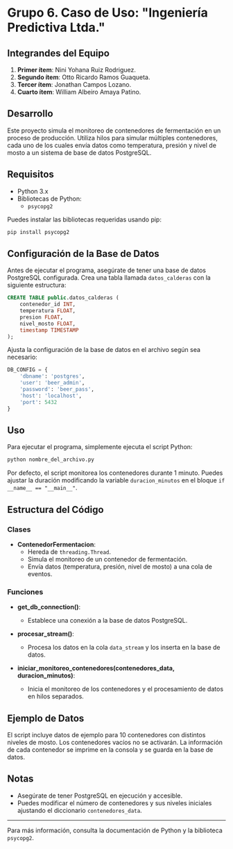 # Grupo 6. Caso de Uso: "Ingeniería Predictiva Ltda."


## Integrandes del Equipo

1. **Primer ítem**: Nini Yohana Ruiz Rodriguez.
2. **Segundo ítem**: Otto Ricardo Ramos Guaqueta.
3. **Tercer ítem**: Jonathan Campos Lozano.
4. **Cuarto ítem**: William Albeiro Amaya Patino. 

## Desarrollo

Este proyecto simula el monitoreo de contenedores de fermentación en un proceso de producción. Utiliza hilos para simular múltiples contenedores, cada uno de los cuales envía datos como temperatura, presión y nivel de mosto a un sistema de base de datos PostgreSQL.

## Requisitos

- Python 3.x
- Bibliotecas de Python:
  - `psycopg2`

Puedes instalar las bibliotecas requeridas usando pip:

```bash
pip install psycopg2
```

## Configuración de la Base de Datos

Antes de ejecutar el programa, asegúrate de tener una base de datos PostgreSQL configurada. Crea una tabla llamada `datos_calderas` con la siguiente estructura:

```sql
CREATE TABLE public.datos_calderas (
    contenedor_id INT,
    temperatura FLOAT,
    presion FLOAT,
    nivel_mosto FLOAT,
    timestamp TIMESTAMP
);
```

Ajusta la configuración de la base de datos en el archivo según sea necesario:

```python
DB_CONFIG = {
    'dbname': 'postgres',
    'user': 'beer_admin',
    'password': 'beer_pass',
    'host': 'localhost',
    'port': 5432
}
```

## Uso

Para ejecutar el programa, simplemente ejecuta el script Python:

```bash
python nombre_del_archivo.py
```

Por defecto, el script monitorea los contenedores durante 1 minuto. Puedes ajustar la duración modificando la variable `duracion_minutos` en el bloque `if __name__ == "__main__"`.

## Estructura del Código

### Clases

- **ContenedorFermentacion**: 
  - Hereda de `threading.Thread`.
  - Simula el monitoreo de un contenedor de fermentación.
  - Envía datos (temperatura, presión, nivel de mosto) a una cola de eventos.

### Funciones

- **get_db_connection()**: 
  - Establece una conexión a la base de datos PostgreSQL.

- **procesar_stream()**: 
  - Procesa los datos en la cola `data_stream` y los inserta en la base de datos.

- **iniciar_monitoreo_contenedores(contenedores_data, duracion_minutos)**: 
  - Inicia el monitoreo de los contenedores y el procesamiento de datos en hilos separados.

## Ejemplo de Datos

El script incluye datos de ejemplo para 10 contenedores con distintos niveles de mosto. Los contenedores vacíos no se activarán. La información de cada contenedor se imprime en la consola y se guarda en la base de datos.

## Notas

- Asegúrate de tener PostgreSQL en ejecución y accesible.
- Puedes modificar el número de contenedores y sus niveles iniciales ajustando el diccionario `contenedores_data`.

---

Para más información, consulta la documentación de Python y la biblioteca `psycopg2`.
